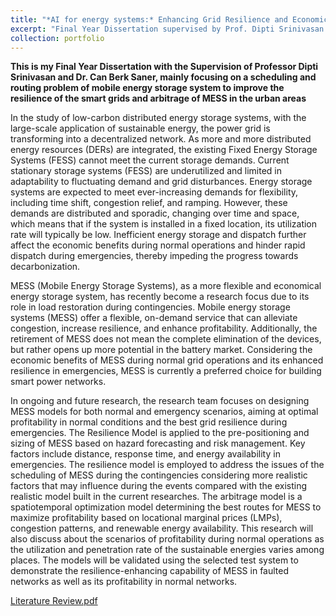 ```yaml
---
title: "*AI for energy systems:* Enhancing Grid Resilience and Economic Efficiency through spatial-temporal Arbitrage of Mobile Energy Storage Systems"
excerpt: "Final Year Dissertation supervised by Prof. Dipti Srinivasan and Dr. Can Berk Saner. This study shows the importance of routing and scheduling of energy storage systems (ESS) in urban systems. MESS are crucial in improving the resilience of smart grids and improve the profitability abilities."
collection: portfolio
---
```

**This is my Final Year Dissertation with the Supervision of Professor Dipti Srinivasan and Dr. Can Berk Saner, mainly focusing on a scheduling and routing problem of mobile energy storage system to improve the resilience of the smart grids and arbitrage of MESS in the urban areas**

In the study of low-carbon distributed energy storage systems, with the large-scale application of sustainable energy, the power grid is transforming into a decentralized network. As more and more distributed energy resources (DERs) are integrated, the existing Fixed Energy Storage Systems (FESS) cannot meet the current storage demands. Current stationary storage systems (FESS) are underutilized and limited in adaptability to fluctuating demand and grid disturbances. Energy storage systems are expected to meet ever-increasing demands for flexibility, including time shift, congestion relief, and ramping. However, these demands are distributed and sporadic, changing over time and space, which means that if the system is installed in a fixed location, its utilization rate will typically be low. Inefficient energy storage and dispatch further affect the economic benefits during normal operations and hinder rapid dispatch during emergencies, thereby impeding the progress towards decarbonization.

MESS (Mobile Energy Storage Systems), as a more flexible and economical energy storage system, has recently become a research focus due to its role in load restoration during contingencies. Mobile energy storage systems (MESS) offer a flexible, on-demand service that can alleviate congestion, increase resilience, and enhance profitability. Additionally, the retirement of MESS does not mean the complete elimination of the devices, but rather opens up more potential in the battery market. Considering the economic benefits of MESS during normal grid operations and its enhanced resilience in emergencies, MESS is currently a preferred choice for building smart power networks.

In ongoing and future research, the research team focuses on designing MESS models for both normal and emergency scenarios, aiming at optimal profitability in normal conditions and the best grid resilience during emergencies. The Resilience Model is applied to the pre-positioning and sizing of MESS based on hazard forecasting and risk management. Key factors include distance, response time, and energy availability in emergencies. The resilience model is employed to address the issues of the scheduling of MESS during the contingencies considering more realistic factors that may influence during the events compared with the existing realistic model built in the current researches. The arbitrage model is a spatiotemporal optimization model determining the best routes for MESS to maximize profitability based on locational marginal prices (LMPs), congestion patterns, and renewable energy availability. This research will also discuss about the scenarios of profitability during normal operations as the utilization and penetration rate of the sustainable energies varies among places. The models will be validated using the selected test system to demonstrate the resilience-enhancing capability of MESS in faulted networks as well as its profitability in normal networks.

[Literature Review.pdf](https://github.com/user-attachments/files/17311510/Literature.Review.pdf)
